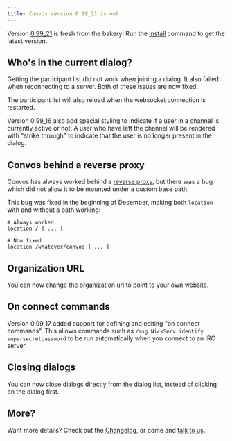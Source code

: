 ```yaml
---
title: Convos version 0.99_21 is out
---
```


Version [0.99_21](https://github.com/Nordaaker/convos/tree/stable) is fresh
from the bakery! Run the
[install](/doc/start#quick-start-guide) command to get the
latest version.

## Who's in the current dialog?

<!--more-->

Getting the participant list did not work when joining a dialog. It also
failed when reconnecting to a server. Both of these issues are now fixed.

The participant list will also reload when the websocket connection is
restarted.

Version 0.99_16 also add special styling to indicate if a user in a channel is
currently active or not: A user who have left the channel will be rendered
with "strike through" to indicate that the user is no longer present in the
dialog.

## Convos behind a reverse proxy

Convos has always worked behind a
[reverse proxy](/doc/faq#can-convos-run-behind-behind-my-favorite-web-server),
but there was a bug which did not allow it to be mounted under a custom base
path.

This bug was fixed in the beginning of December, making both `location` with and
without a path working:

    # Always worked
    location / { ... }

    # Now fixed
    location /whatever/convos { ... }

## Organization URL

You can now change the
[organization url](/doc/config#convosorganizationurl) to point to your
own website.

## On connect commands

Version 0.99_17 added support for defining and editing "on connect commands".
This allows commands such as `/msg NickServ identify supersecretpassword` to be
run automatically when you connect to an IRC server.

## Closing dialogs

You can now close dialogs directly from the dialog list, instead of clicking
on the dialog first.

## More?

Want more details? Check out the
[Changelog](https://github.com/Nordaaker/convos/blob/master/Changes), or come
and [talk to us](/doc#get-in-touch).
